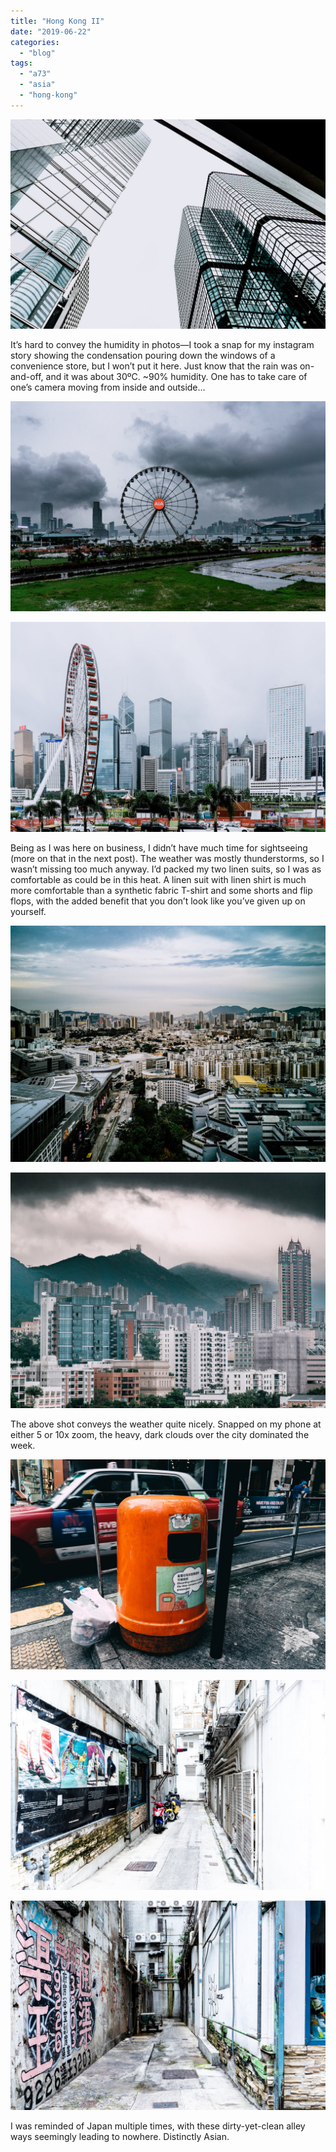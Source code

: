 ```yaml
---
title: "Hong Kong II"
date: "2019-06-22"
categories: 
  - "blog"
tags: 
  - "a73"
  - "asia"
  - "hong-kong"
---
```


![20190527-DSC00589-ILCE-7M3.jpg](/assets/images/cd916-20190527-dsc00589-ilce-7m3.jpg)

It’s hard to convey the humidity in photos—I took a snap for my instagram story showing the condensation pouring down the windows of a convenience store, but I won’t put it here. Just know that the rain was on-and-off, and it was about 30ºC. ~90% humidity. One has to take care of one’s camera moving from inside and outside…

![20190527-DSC00591-ILCE-7M3.jpg](/assets/images/eea72-20190527-dsc00591-ilce-7m3.jpg)

![20190527-DSC00592-ILCE-7M3.jpg](/assets/images/e5f4f-20190527-dsc00592-ilce-7m3.jpg)

Being as I was here on business, I didn’t have much time for sightseeing (more on that in the next post). The weather was mostly thunderstorms, so I wasn’t missing too much anyway. I’d packed my two linen suits, so I was as comfortable as could be in this heat. A linen suit with linen shirt is much more comfortable than a synthetic fabric T-shirt and some shorts and flip flops, with the added benefit that you don’t look like you’ve given up on yourself.

![20190527-IMG_20190527_184706-VOG-L29.jpg](/assets/images/81c87-20190527-img_20190527_184706-vog-l29.jpg)

![20190530-IMG_20190530_152721-VOG-L29.jpg](/assets/images/168ee-20190530-img_20190530_152721-vog-l29.jpg)

The above shot conveys the weather quite nicely. Snapped on my phone at either 5 or 10x zoom, the heavy, dark clouds over the city dominated the week.

![20190601-DSC00603-ILCE-7M3.jpg](/assets/images/14263-20190601-dsc00603-ilce-7m3.jpg)

![20190601-DSC00594-ILCE-7M3.jpg](/assets/images/0aad6-20190601-dsc00594-ilce-7m3.jpg)

![20190601-DSC00596-ILCE-7M3.jpg](/assets/images/6c57a-20190601-dsc00596-ilce-7m3.jpg)

I was reminded of Japan multiple times, with these dirty-yet-clean alley ways seemingly leading to nowhere. Distinctly Asian.

